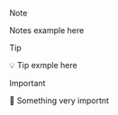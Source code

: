 >[!NOTE]
>Notes example here

>[!TIP]
>💡 Tip exmple here 

>[!IMPORTANT]
>📌 Something very importnt
